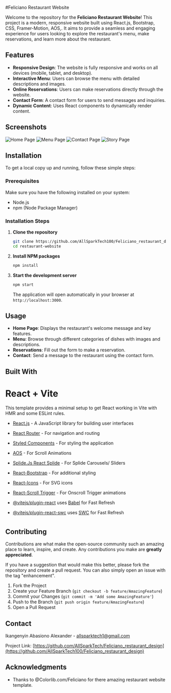 #Feliciano Restaurant Website

Welcome to the repository for the **Feliciano Restaurant Website**! This project is a modern, responsive website built using React.js, Bootstrap, CSS, Framer-Motion, AOS,. It aims to provide a seamless and engaging experience for users looking to explore the restaurant's menu, make reservations, and learn more about the restaurant.

## Features

- **Responsive Design**: The website is fully responsive and works on all devices (mobile, tablet, and desktop).
- **Interactive Menu**: Users can browse the menu with detailed descriptions and images.
- **Online Reservations**: Users can make reservations directly through the website.
- **Contact Form**: A contact form for users to send messages and inquiries.
- **Dynamic Content**: Uses React components to dynamically render content.

## Screenshots

![Home Page](./src/Photos/home.jpg)
![Menu Page](./src/Photos/menu.jpg)
![Contact Page](./src/Photos/contact.jpg)
![Story Page](./src/Photos/stories.jpg)

## Installation

To get a local copy up and running, follow these simple steps:

### Prerequisites

Make sure you have the following installed on your system:
- Node.js
- npm (Node Package Manager)

### Installation Steps

1. **Clone the repository**

   ```sh
   git clone https://github.com/AllSparkTech100/Feliciano_restaurant_design
   cd restaurant-website
   ```

2. **Install NPM packages**

   ```sh
   npm install
   ```

3. **Start the development server**

   ```sh
   npm start
   ```

   The application will open automatically in your browser at `http://localhost:3000`.

## Usage

- **Home Page**: Displays the restaurant's welcome message and key features.
- **Menu**: Browse through different categories of dishes with images and descriptions.
- **Reservations**: Fill out the form to make a reservation.
- **Contact**: Send a message to the restaurant using the contact form.

## Built With
# React + Vite


This template provides a minimal setup to get React working in Vite with HMR and some ESLint rules.

- [React.js](https://reactjs.org/) - A JavaScript library for building user interfaces
- [React Router](https://reactrouter.com/) - For navigation and routing
- [Styled Components](https://styled-components.com/) - For styling the application
- [AOS](https://github.com/michalsnik/aos) - For Scroll Animations
- [Splide.Js React Splide](https://splidejs.com/integration/react-splide/) - For Splide Carousels/ Sliders
- [React-Bootstrap](https://react-bootstrap.github.io/) - For additional styling
- [React-Icons](https://react-icons.github.io/react-icons/) - For SVG icons
- [React-Scroll Trigger](https://www.npmjs.com/package/react-scroll-trigger) - For Onscroll Trigger animations

- [@vitejs/plugin-react](https://github.com/vitejs/vite-plugin-react/blob/main/packages/plugin-react/README.md) uses [Babel](https://babeljs.io/) for Fast Refresh
- [@vitejs/plugin-react-swc](https://github.com/vitejs/vite-plugin-react-swc) uses [SWC](https://swc.rs/) for Fast Refresh
#

## Contributing

Contributions are what make the open-source community such an amazing place to learn, inspire, and create. Any contributions you make are **greatly appreciated**.

If you have a suggestion that would make this better, please fork the repository and create a pull request. You can also simply open an issue with the tag "enhancement".

1. Fork the Project
2. Create your Feature Branch (`git checkout -b feature/AmazingFeature`)
3. Commit your Changes (`git commit -m 'Add some AmazingFeature'`)
4. Push to the Branch (`git push origin feature/AmazingFeature`)
5. Open a Pull Request


## Contact

Ikangenyin Abasiono Alexander - [allsparktech1@gmail.com](mailto:allsparktech1@gmail.com)

Project Link: [https://github.com/AllSparkTech/Feliciano_restaurant_design](https://github.com/AllSparkTech100/Feliciano_restaurant_design)

## Acknowledgments

- Thanks to @Colorlib.com/Feliciano for there amazing restaurant website template.
